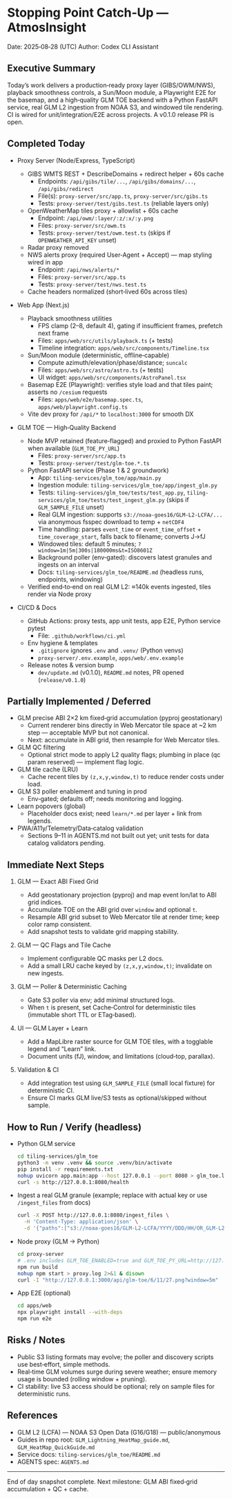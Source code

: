 # Stopping Point Catch‑Up — AtmosInsight

Date: 2025‑08‑28 (UTC)
Author: Codex CLI Assistant

## Executive Summary

Today’s work delivers a production‑ready proxy layer (GIBS/OWM/NWS), playback smoothness controls, a Sun/Moon module, a Playwright E2E for the basemap, and a high‑quality GLM TOE backend with a Python FastAPI service, real GLM L2 ingestion from NOAA S3, and windowed tile rendering. CI is wired for unit/integration/E2E across projects. A v0.1.0 release PR is open.

## Completed Today

- Proxy Server (Node/Express, TypeScript)
  - GIBS WMTS REST + DescribeDomains + redirect helper + 60s cache
    - Endpoints: `/api/gibs/tile/...`, `/api/gibs/domains/...`, `/api/gibs/redirect`
    - File(s): `proxy-server/src/app.ts`, `proxy-server/src/gibs.ts`
    - Tests: `proxy-server/test/gibs.test.ts` (reliable layers only)
  - OpenWeatherMap tiles proxy + allowlist + 60s cache
    - Endpoint: `/api/owm/:layer/:z/:x/:y.png`
    - Files: `proxy-server/src/owm.ts`
    - Tests: `proxy-server/test/owm.test.ts` (skips if `OPENWEATHER_API_KEY` unset)
  - Radar proxy removed
  - NWS alerts proxy (required User‑Agent + Accept) — map styling wired in app
    - Endpoint: `/api/nws/alerts/*`
    - Files: `proxy-server/src/app.ts`
    - Tests: `proxy-server/test/nws.test.ts`
  - Cache headers normalized (short‑lived 60s across tiles)

- Web App (Next.js)
  - Playback smoothness utilities
    - FPS clamp (2–8, default 4), gating if insufficient frames, prefetch next frame
    - Files: `apps/web/src/utils/playback.ts` (+ tests)
    - Timeline integration: `apps/web/src/components/Timeline.tsx`
  - Sun/Moon module (deterministic, offline‑capable)
    - Compute azimuth/elevation/phase/distance; `suncalc`
    - Files: `apps/web/src/astro/astro.ts` (+ tests)
    - UI widget: `apps/web/src/components/AstroPanel.tsx`
  - Basemap E2E (Playwright): verifies style load and that tiles paint; asserts no `/cesium` requests
    - Files: `apps/web/e2e/basemap.spec.ts`, `apps/web/playwright.config.ts`
  - Vite dev proxy for `/api/*` to `localhost:3000` for smooth DX

- GLM TOE — High‑Quality Backend
  - Node MVP retained (feature‑flagged) and proxied to Python FastAPI when available (`GLM_TOE_PY_URL`)
    - Files: `proxy-server/src/app.ts`
    - Tests: `proxy-server/test/glm-toe.*.ts`
  - Python FastAPI service (Phase 1 & 2 groundwork)
    - App: `tiling-services/glm_toe/app/main.py`
    - Ingestion module: `tiling-services/glm_toe/app/ingest_glm.py`
    - Tests: `tiling-services/glm_toe/tests/test_app.py`, `tiling-services/glm_toe/tests/test_ingest_glm.py` (skips if `GLM_SAMPLE_FILE` unset)
    - Real GLM ingestion: supports `s3://noaa-goes16/GLM-L2-LCFA/...` via anonymous fsspec download to temp + `netCDF4`
    - Time handling: parses `event_time` or `event_time_offset` + `time_coverage_start`, falls back to filename; converts J→fJ
    - Windowed tiles: default 5 minutes; `?window=1m|5m|300s|180000ms&t=ISO8601Z`
    - Background poller (env‑gated): discovers latest granules and ingests on an interval
    - Docs: `tiling-services/glm_toe/README.md` (headless runs, endpoints, windowing)
  - Verified end‑to‑end on real GLM L2: ≈140k events ingested, tiles render via Node proxy

- CI/CD & Docs
  - GitHub Actions: proxy tests, app unit tests, app E2E, Python service pytest
    - File: `.github/workflows/ci.yml`
  - Env hygiene & templates
    - `.gitignore` ignores `.env` and `.venv/` (Python venvs)
    - `proxy-server/.env.example`, `apps/web/.env.example`
  - Release notes & version bump
    - `dev/update.md` (v0.1.0), `README.md` notes, PR opened (`release/v0.1.0`)

## Partially Implemented / Deferred

- GLM precise ABI 2×2 km fixed‑grid accumulation (pyproj geostationary)
  - Current renderer bins directly in Web Mercator tile space at ~2 km step — acceptable MVP but not canonical.
  - Next: accumulate in ABI grid, then resample for Web Mercator tiles.
- GLM QC filtering
  - Optional strict mode to apply L2 quality flags; plumbing in place (qc param reserved) — implement flag logic.
- GLM tile cache (LRU)
  - Cache recent tiles by `(z,x,y,window,t)` to reduce render costs under load.
- GLM S3 poller enablement and tuning in prod
  - Env‑gated; defaults off; needs monitoring and logging.
- Learn popovers (global)
  - Placeholder docs exist; need `learn/*.md` per layer + link from legends.
- PWA/A11y/Telemetry/Data‑catalog validation
  - Sections 9–11 in AGENTS.md not built out yet; unit tests for data catalog validators pending.

## Immediate Next Steps

1. GLM — Exact ABI Fixed Grid
   - Add geostationary projection (pyproj) and map event lon/lat to ABI grid indices.
   - Accumulate TOE on the ABI grid over `window` and optional `t`.
   - Resample ABI grid subset to Web Mercator tile at render time; keep color ramp consistent.
   - Add snapshot tests to validate grid mapping stability.

2. GLM — QC Flags and Tile Cache
   - Implement configurable QC masks per L2 docs.
   - Add a small LRU cache keyed by `(z,x,y,window,t)`; invalidate on new ingests.

3. GLM — Poller & Deterministic Caching
   - Gate S3 poller via env; add minimal structured logs.
   - When `t` is present, set Cache‑Control for deterministic tiles (immutable short TTL or ETag‑based).

4. UI — GLM Layer + Learn
   - Add a MapLibre raster source for GLM TOE tiles, with a togglable legend and “Learn” link.
   - Document units (fJ), window, and limitations (cloud‑top, parallax).

5. Validation & CI
   - Add integration test using `GLM_SAMPLE_FILE` (small local fixture) for deterministic CI.
   - Ensure CI marks GLM live/S3 tests as optional/skipped without sample.

## How to Run / Verify (headless)

- Python GLM service
  ```bash
  cd tiling-services/glm_toe
  python3 -m venv .venv && source .venv/bin/activate
  pip install -r requirements.txt
  nohup uvicorn app.main:app --host 127.0.0.1 --port 8080 > glm_toe.log 2>&1 & disown
  curl -s http://127.0.0.1:8080/health
  ```
- Ingest a real GLM granule (example; replace with actual key or use `/ingest_files` from docs)
  ```bash
  curl -X POST http://127.0.0.1:8080/ingest_files \
    -H 'Content-Type: application/json' \
    -d '{"paths":["s3://noaa-goes16/GLM-L2-LCFA/YYYY/DDD/HH/OR_GLM-L2-LCFA_G16_....nc"]}'
  ```
- Node proxy (GLM → Python)
  ```bash
  cd proxy-server
  # .env includes GLM_TOE_ENABLED=true and GLM_TOE_PY_URL=http://127.0.0.1:8080
  npm run build
  nohup npm start > proxy.log 2>&1 & disown
  curl -I "http://127.0.0.1:3000/api/glm-toe/6/11/27.png?window=5m"
  ```
- App E2E (optional)
  ```bash
  cd apps/web
  npx playwright install --with-deps
  npm run e2e
  ```

## Risks / Notes

- Public S3 listing formats may evolve; the poller and discovery scripts use best‑effort, simple methods.
- Real‑time GLM volumes surge during severe weather; ensure memory usage is bounded (rolling window + pruning).
- CI stability: live S3 access should be optional; rely on sample files for deterministic runs.

## References

- GLM L2 (LCFA) — NOAA S3 Open Data (G16/G18) — public/anonymous
- Guides in repo root: `GLM_Lightning_HeatMap_guide.md`, `GLM_HeatMap_QuickGuide.md`
- Service docs: `tiling-services/glm_toe/README.md`
- AGENTS spec: `AGENTS.md`

---

End of day snapshot complete. Next milestone: GLM ABI fixed‑grid accumulation + QC + cache.

